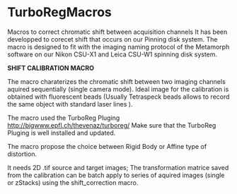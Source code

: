 # TurboRegMacros
Macros to correct chromatic shift between acquisition channels
It has been developped to corecet shift that occurs on our Pinning disk system.
The macro is designed to fit with the imaging naming protocol of the Metamorph software on our Nikon CSU-X1 and Leica CSU-W1 spinning disk system.

**SHIFT CALIBRATION MACRO**

 The macro charaterizes the chromatic shift between two imaging channels aquired sequentially (single camera mode). Ideal image for the calibration is obtained with fluorescent beads (Usually Tetraspeck beads allows to record the same object with standard laser lines ). 
 
  The macro used the TurboReg Pluging http://bigwww.epfl.ch/thevenaz/turboreg/
   Make sure that the TurboReg Pluging is well installed and updated.
  
   The macro propose the choice between Rigid Body or Affine type of distortion.
   
   It needs 2D .tif source and target images;
   The transformation matrice saved from the calibration can be batch apply to series of aquired images (single or zStacks) using the 
  shift_correction macro.
 
